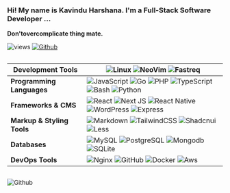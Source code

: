 ### **Hi! My name is Kavindu Harshana. I'm a Full-Stack Software Developer ...**

**Don'tovercomplicate thing mate.** 

![views](https://komarev.com/ghpvc/?username=kythonlk)
[![Github](https://img.shields.io/github/followers/Kythonlk?label=Follow&style=social)](https://github.com/Kythonlk)

##

| **Development Tools** |  ![Linux](https://img.shields.io/badge/ArchLinux-1793D1?style=for-the-badge&logo=archlinux&logoColor=white)  ![NeoVim](https://img.shields.io/badge/neovim-105ba2.svg?style=for-the-badge&logo=neovim&logoColor=green)  ![Fastreq](https://img.shields.io/badge/FASTREQ-000?style=for-the-badge)  |
|-----------------------------------|---------------------------------------------------------------------------------------------------------------|
| **Programming Languages**         | ![JavaScript](https://img.shields.io/badge/javascript-%23323330.svg?style=for-the-badge&logo=javascript&logoColor=%23F7DF1E) ![Go](https://img.shields.io/badge/Go-007d9c.svg?style=for-the-badge&logo=go&logoColor=white) ![PHP](https://img.shields.io/badge/php-%23777BB4.svg?style=for-the-badge&logo=php&logoColor=white) ![TypeScript](https://img.shields.io/badge/TypeScript-007ACC?style=for-the-badge&logo=typescript&logoColor=white) ![Bash](https://img.shields.io/badge/Bash-000.svg?style=for-the-badge&logo=gnubash&logoColor=white) ![Python](https://img.shields.io/badge/python-3670A0?style=for-the-badge&logo=python&logoColor=ffdd54) |
| **Frameworks & CMS**            | ![React](https://img.shields.io/badge/react-%2320232a.svg?style=for-the-badge&logo=react&logoColor=%2361DAFB) ![Next JS](https://img.shields.io/badge/Next-black?style=for-the-badge&logo=next.js&logoColor=white) ![React Native](https://img.shields.io/badge/React_Native-20232A?style=for-the-badge&logo=react&logoColor=61DAFB) ![WordPress](https://img.shields.io/badge/WordPress-%23117AC9.svg?style=for-the-badge&logo=WordPress&logoColor=white) ![Express](https://img.shields.io/badge/express-000000?style=for-the-badge&logo=express&logoColor=white) |
| **Markup & Styling Tools** | ![Markdown](https://img.shields.io/badge/Markdown-000?style=for-the-badge&logo=markdown) ![TailwindCSS](https://img.shields.io/badge/tailwindcss-%2338B2AC.svg?style=for-the-badge&logo=tailwind-css&logoColor=white) ![Shadcnui](https://img.shields.io/badge/-Shadcnui-%230170FE?style=for-the-badge&logo=shadcnui&logoColor=white) ![Less](https://img.shields.io/badge/less-2B4C80?style=for-the-badge&logo=less&logoColor=white) |
| **Databases**                     | ![MySQL](https://img.shields.io/badge/MySQL-00000F?style=for-the-badge&logo=mysql&logoColor=white) ![PostgreSQL](https://img.shields.io/badge/PostgreSQL-316192?style=for-the-badge&logo=postgresql&logoColor=white) ![Mongodb](https://img.shields.io/badge/Mongodb-47A248?style=for-the-badge&logo=mongodb&logoColor=white) ![SQLite](https://img.shields.io/badge/SQLite-07405E?style=for-the-badge&logo=sqlite&logoColor=white) |
| **DevOps Tools**                 | ![Nginx](https://img.shields.io/badge/nginx-%23009639.svg?style=for-the-badge&logo=nginx&logoColor=white) ![GitHub](https://img.shields.io/badge/github-%23121011.svg?style=for-the-badge&logo=github&logoColor=white) ![Docker](https://img.shields.io/badge/docker-%230db7ed.svg?style=for-the-badge&logo=docker&logoColor=white) ![Aws](https://img.shields.io/badge/aws-%FF9900.svg?style=for-the-badge&logo=amazon&logoColor=white) |

## 
<img alt="Github" src="https://roadmap.sh/card/wide/643e48fee27257737490ff0d?variant=dark&roadmaps=full-stack%2Creact%2Cgolang%2Cfrontend" />
